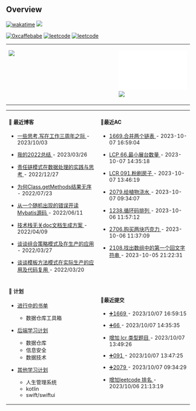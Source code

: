 
## Overview

[![wakatime](https://wakatime.com/badge/user/78591c59-95d5-4479-b2fc-988c35f31d59.svg)](https://wakatime.com/@78591c59-95d5-4479-b2fc-988c35f31d59) ![](https://gpvc.arturio.dev/0xcaffebabe)

[![0xcaffebabe](https://img.shields.io/static/v1?label=LeetCode%200xcaffebabe&message=6010&color=success)](https://leetcode.cn/u/0xcaffebabe/) [![leetcode](https://img.shields.io/static/v1?label=Solved&message=958%20/%203506&color=success)](https://leetcode.cn/u/0xcaffebabe/) [![leetcode](https://img.shields.io/static/v1?label=Accepted&message=84.51%&color=success)](https://leetcode.cn/u/0xcaffebabe/)

<table border="0">
  <tr border="0">

  <td valign="top" width="60%">

  ![](https://github-readme-stats.vercel.app/api/wakatime?username=0xcaffebabe&layout=compact&langs_count=12&theme=dark&range=all_time)

  </td>

  <td valign="top" width="40%">

  ![](https://raw.githubusercontent.com/0xcaffebabe/github-stats/master/generated/overview.svg)
  ![](https://github-profile-summary-cards.vercel.app/api/cards/productive-time?username=0xcaffebabe&theme=github_dark&utcOffset=8)

  </td>
  </tr>

</table>

<table>

<tr>
<td valign="top" width="50%">

#### 📖 最近博客


* <a href="https://0xcaffebabe.github.io/%E4%BA%BA%E7%94%9F/2023/10/03/%E4%B8%80%E4%BA%9B%E6%80%9D%E8%80%83,%E5%86%99%E5%9C%A8%E5%B7%A5%E4%BD%9C%E4%B8%89%E5%91%A8%E5%B9%B4%E4%B9%8B%E9%99%85.html" target="_blank"> 一些思考,写在工作三周年之际 </a> - 2023/10/03 

    
* <a href="https://0xcaffebabe.github.io/%E4%BA%BA%E7%94%9F/2023/03/26/%E6%88%91%E7%9A%842022%E6%80%BB%E7%BB%93.html" target="_blank"> 我的2022总结 </a> - 2023/03/26 

    
* <a href="https://0xcaffebabe.github.io/%E8%AE%BE%E8%AE%A1%E6%A8%A1%E5%BC%8F/2022/12/27/%E8%B4%A3%E4%BB%BB%E9%93%BE%E6%A8%A1%E5%BC%8F%E5%9C%A8%E6%95%B0%E6%8D%AE%E5%A4%84%E7%90%86%E7%9A%84%E5%AE%9E%E8%B7%B5%E4%B8%8E%E6%80%9D%E8%80%83.html" target="_blank"> 责任链模式在数据处理的实践与思考 </a> - 2022/12/27 

    
* <a href="https://0xcaffebabe.github.io/jvm/2022/07/23/%E4%B8%BA%E4%BD%95Class.getMethods%E7%BB%93%E6%9E%9C%E6%97%A0%E5%BA%8F.html" target="_blank"> 为何Class.getMethods结果无序 </a> - 2022/07/23 

    
* <a href="https://0xcaffebabe.github.io/java/2022/06/11/%E4%BB%8E%E4%B8%80%E4%B8%AA%E9%9A%8F%E6%9C%BA%E5%87%BA%E7%8E%B0%E7%9A%84%E9%94%99%E8%AF%AF%E5%BC%80%E8%AF%BBMybatis%E6%BA%90%E7%A0%81.html" target="_blank"> 从一个随机出现的错误开读Mybatis源码 </a> - 2022/06/11 

    
* <a href="https://0xcaffebabe.github.io/%E6%97%A5%E5%B8%B8/2022/04/09/%E6%8A%80%E6%9C%AF%E6%A0%88%E6%97%A0%E5%85%B3doc%E6%96%87%E6%A1%A3%E7%94%9F%E6%88%90%E6%96%B9%E6%A1%88.html" target="_blank"> 技术栈无关doc文档生成方案 </a> - 2022/04/09 

    
* <a href="https://0xcaffebabe.github.io/%E8%AE%BE%E8%AE%A1%E6%A8%A1%E5%BC%8F/2022/03/27/%E8%B0%88%E8%B0%88%E7%BB%84%E5%90%88%E7%AD%96%E7%95%A5%E6%A8%A1%E5%BC%8F%E5%8F%8A%E5%9C%A8%E7%94%9F%E4%BA%A7%E7%9A%84%E5%BA%94%E7%94%A8.html" target="_blank"> 谈谈组合策略模式及在生产的应用 </a> - 2022/03/27 

    
* <a href="https://0xcaffebabe.github.io/%E8%AE%BE%E8%AE%A1%E6%A8%A1%E5%BC%8F/2022/03/20/%E8%B0%88%E8%B0%88%E6%A8%A1%E6%9D%BF%E6%96%B9%E6%B3%95%E6%A8%A1%E5%BC%8F%E5%9C%A8%E5%AE%9E%E9%99%85%E7%94%9F%E4%BA%A7%E7%9A%84%E5%BA%94%E7%94%A8%E5%8F%8A%E4%BB%A3%E7%A0%81%E5%A4%8D%E7%94%A8.html" target="_blank"> 谈谈模板方法模式在实际生产的应用及代码复用 </a> - 2022/03/20 

        

</td>

<td valign="top" width="50%">

#### 🔋最近AC


  * <a href="https://leetcode.cn/submissions/detail/471974300" target="_blank"> 1669.合并两个链表 </a> - 2023-10-07 16:59:04 

    
  * <a href="https://leetcode.cn/submissions/detail/471915292" target="_blank"> LCP 66.最小展台数量 </a> - 2023-10-07 14:35:18 

    
  * <a href="https://leetcode.cn/submissions/detail/471902711" target="_blank"> LCR 091.粉刷房子 </a> - 2023-10-07 13:46:19 

    
  * <a href="https://leetcode.cn/submissions/detail/471840282" target="_blank"> 2079.给植物浇水 </a> - 2023-10-07 09:34:07 

    
  * <a href="https://leetcode.cn/submissions/detail/471648791" target="_blank"> 1238.循环码排列 </a> - 2023-10-06 11:57:12 

    
  * <a href="https://leetcode.cn/submissions/detail/471644849" target="_blank"> 2706.购买两块巧克力 </a> - 2023-10-06 11:37:09 

    
  * <a href="https://leetcode.cn/submissions/detail/471565461" target="_blank"> 2108.找出数组中的第一个回文字符串 </a> - 2023-10-05 21:22:31 

    

</td>

</tr>

<tr>

<td valign="top" width="50%">

#### 📝 计划

- [进行中的书单](https://github.com/users/0xcaffebabe/projects/4)
  - 数据仓库工具箱


- [后端学习计划](https://github.com/users/0xcaffebabe/projects/1)
  - 数据仓库
  - 信息安全
  - 数据技术


- [其他学习计划](https://github.com/users/0xcaffebabe/projects/3)
  - 人生管理系统
  - kotlin
  - swift/swiftui


<td>

#### 🌴最近提交


  * <a href="https://github.com/0xcaffebabe/leetcode/commit/867d3143d3b1dcd6d059df882f9644ecde0e6737" target="_blank"> ➕1669 </a> - 2023/10/07 16:59:15 

    
  * <a href="https://github.com/0xcaffebabe/leetcode/commit/5f430c4f3e573c944db74da49a9fad23e4997127" target="_blank"> ➕66 </a> - 2023/10/07 14:35:35 

    
  * <a href="https://github.com/0xcaffebabe/leetcode/commit/8b646e8ca3587c6dd6effd50e2357424d13fcee9" target="_blank"> 增加 lcr 类型题目 </a> - 2023/10/07 13:49:26 

    
  * <a href="https://github.com/0xcaffebabe/leetcode/commit/9600f633014c056e9f7d84c01c5ea39e61ac46e2" target="_blank"> ➕091 </a> - 2023/10/07 13:47:25 

    
  * <a href="https://github.com/0xcaffebabe/leetcode/commit/1814ace9fb8663580aae472f3bf808c1be94ef42" target="_blank"> ➕2079 </a> - 2023/10/07 09:34:29 

    
  * <a href="https://github.com/0xcaffebabe/0xcaffebabe/commit/1e8e9386a42f0931791a4d3c755e81d0b9dee98a" target="_blank"> 增加leetcode 排名 </a> - 2023/10/06 21:13:19 

    

</td>

</tr>

</table>

